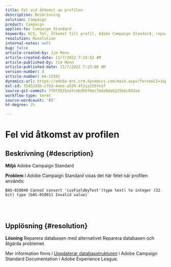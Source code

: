 ```yaml
---
title: Fel vid åtkomst av profilen
description: Beskrivning
solution: Campaign
product: Campaign
applies-to: Campaign Standard
keywords: KCS, fel, åtkomst till profil, Adobe Campaign Standard, reparationsdatabas
resolution: Resolution
internal-notes: null
bug: false
article-created-by: Jim Menn
article-created-date: 11/7/2022 7:24:52 AM
article-published-by: Jim Menn
article-published-date: 11/7/2022 7:25:08 AM
version-number: 4
article-number: KA-15581
dynamics-url: https://adobe-ent.crm.dynamics.com/main.aspx?forceUCI=1&pagetype=entityrecord&etn=knowledgearticle&id=696f1f41-6d5e-ed11-9561-6045bd0065f9
exl-id: 35452d3b-c7bd-4aee-a529-4f2ca156fe1f
source-git-commit: 7f0f5035ea7cebd60f6ec7bda9de6225b6c602a4
workflow-type: tm+mt
source-wordcount: '82'
ht-degree: 2%

---
```


# Fel vid åtkomst av profilen

## Beskrivning {#description}


<b>Miljö</b>
Adobe Campaign Standard

<b>Problem</b>
I Adobe Campaign Standard visas det här felet när profilen används:


```
BAS-010040 Cannot convert 'cusFieldbyTest'(type text) to integer (32 bit) type (bAS-010011 Invalid value)
```






<br> 



## Upplösning {#resolution}


<b>Lösning</b>
Reparera databasen med alternativet Reparera databasen och åtgärda problemet.

Mer information finns i [Uppdaterar databasstrukturen](https://docs.adobe.com/content/help/en/campaign-standard/using/developing/adding-or-extending-a-resource/updating-the-database-structure.html) i Adobe Campaign Standard Documentation i Adobe Experience League.
